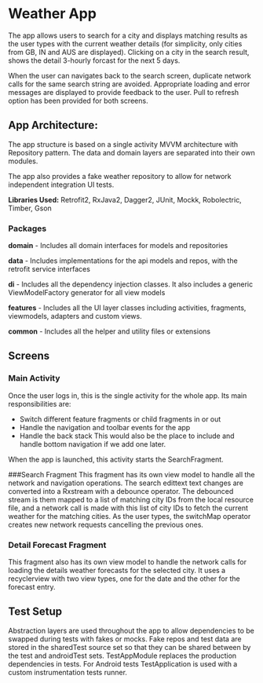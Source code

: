 # Weather App

The app allows users to search for a city and displays matching results as the user types with the current weather details (for simplicity, only cities from GB, IN and AUS are displayed). Clicking on a city in the search result, shows the detail 3-hourly forcast for the next 5 days. 

When the user can navigates back to the search screen, duplicate network calls for the same search string are avoided. Appropriate loading and error messages are displayed to provide feedback to the user. Pull to refresh option has been provided for both screens.


## App Architecture:

The app structure is based on a single activity MVVM architecture with Repository pattern. The data and domain layers are separated into their own modules. 

The app also provides a fake weather repository to allow for network independent integration UI tests. 

**Libraries Used:** Retrofit2, RxJava2, Dagger2, JUnit, Mockk, Robolectric, Timber, Gson

### Packages
**domain** - Includes all domain interfaces for models and repositories

**data** - Includes implementations for the api models and repos, with the retrofit service interfaces

**di** - Includes all the dependency injection classes. It also includes a generic ViewModelFactory generator for all view models

**features** - Includes all the UI layer classes including activities, fragments, viewmodels, adapters and custom views.

**common**  - Includes all the helper and utility files or extensions


## Screens

### Main Activity

Once the user logs in, this is the single activity for the whole app. Its main responsibilities are: 
- Switch different feature fragments or child fragments in or out
- Handle the navigation and toolbar events for the app
- Handle the back stack
This would also be the place to include and handle bottom navigation if we add one later.

When the app is launched, this activity starts the SearchFragment.

###Search Fragment
This fragment has its own view model to handle all the network and navigation operations. The search edittext text changes are converted into a Rxstream with a debounce operator. The debounced stream is them mapped to a list of matching city IDs from the local resource file, and a network call is made with this list of city IDs to fetch the current weather for the matching cities. As the user types, the switchMap operator creates new network requests cancelling the previous ones.

### Detail Forecast Fragment
This fragment also has its own view model to handle the network calls for loading the details weather forecasts for the selected city. It uses a recyclerview with two view types, one for the date and the other for the forecast entry.


## Test Setup
Abstraction layers are used throughout the app to allow dependencies to be swapped during tests with fakes or mocks. Fake repos and test data are stored in the sharedTest source set so that they can be shared between by the test and androidTest sets.
TestAppModule replaces the production dependencies in tests. For Android tests TestApplication is used with a custom instrumentation tests runner.